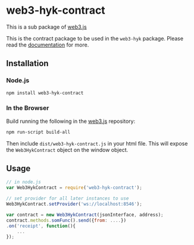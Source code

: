 # web3-hyk-contract

This is a sub package of [web3.js][repo]

This is the contract package to be used in the `web3-hyk` package.
Please read the [documentation][docs] for more.

## Installation

### Node.js

```bash
npm install web3-hyk-contract
```

### In the Browser

Build running the following in the [web3.js][repo] repository:

```bash
npm run-script build-all
```

Then include `dist/web3-hyk-contract.js` in your html file.
This will expose the `Web3HykContract` object on the window object.


## Usage

```js
// in node.js
var Web3HykContract = require('web3-hyk-contract');

// set provider for all later instances to use
Web3HykContract.setProvider('ws://localhost:8546');

var contract = new Web3HykContract(jsonInterface, address);
contract.methods.somFunc().send({from: ....})
.on('receipt', function(){
    ...
});
```


[docs]: http://web3js.readthedocs.io/en/1.0/
[repo]: https://github.com/hayekchain/web3.js



